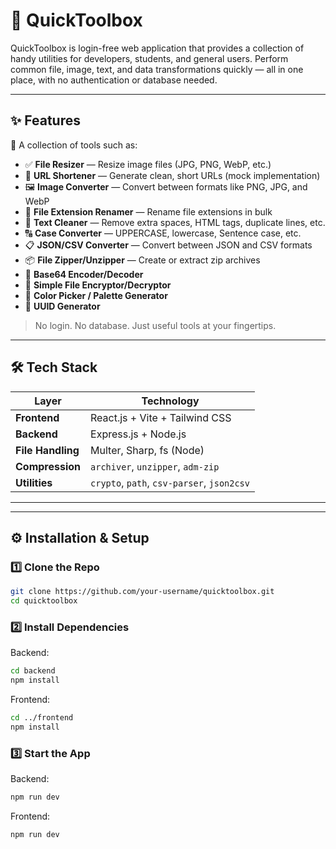 # 🚀 QuickToolbox

QuickToolbox is login-free web application that provides a collection of handy utilities for developers, students, and general users. Perform common file, image, text, and data transformations quickly — all in one place, with no authentication or database needed.

---

## ✨ Features

🧰 A collection of tools such as:
- ✅ **File Resizer** — Resize image files (JPG, PNG, WebP, etc.)
- 🔗 **URL Shortener** — Generate clean, short URLs (mock implementation)
- 🖼️ **Image Converter** — Convert between formats like PNG, JPG, and WebP
- 📄 **File Extension Renamer** — Rename file extensions in bulk
- 🧹 **Text Cleaner** — Remove extra spaces, HTML tags, duplicate lines, etc.
- 🔠 **Case Converter** — UPPERCASE, lowercase, Sentence case, etc.
- 📋 **JSON/CSV Converter** — Convert between JSON and CSV formats
- 📦 **File Zipper/Unzipper** — Create or extract zip archives
- 🧪 **Base64 Encoder/Decoder**
- 🔐 **Simple File Encryptor/Decryptor**
- 🎨 **Color Picker / Palette Generator**
- 🔢 **UUID Generator**

> No login. No database. Just useful tools at your fingertips.

---

## 🛠 Tech Stack

| Layer        | Technology     |
|--------------|----------------|
| **Frontend** | React.js + Vite + Tailwind CSS |
| **Backend**  | Express.js + Node.js |
| **File Handling** | Multer, Sharp, fs (Node) |
| **Compression** | `archiver`, `unzipper`, `adm-zip` |
| **Utilities** | `crypto`, `path`, `csv-parser`, `json2csv` |

---


---

## ⚙️ Installation & Setup

### 1️⃣ Clone the Repo
```bash
git clone https://github.com/your-username/quicktoolbox.git
cd quicktoolbox
```
### 2️⃣ Install Dependencies

Backend:
```bash
cd backend
npm install
```
Frontend:
```bash
cd ../frontend
npm install
```
### 3️⃣ Start the App
Backend:
```bash
npm run dev
```
Frontend:
```bash
npm run dev
```
